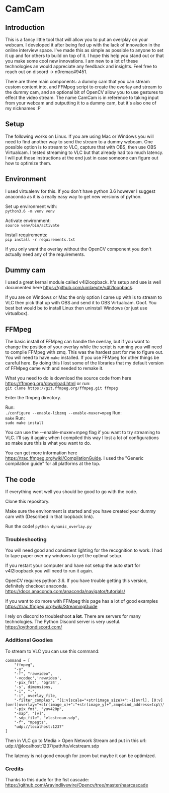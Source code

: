 # CamCam

## Introduction
This is a fancy little tool that will allow you to put an overplay on your webcam. I developed it after being fed up with the lack of innovation in the online interview space. I've made this as simple as possible to anyone to set it up and for others to build on top of it. I hope this help you stand out or that you make some cool new innovations. I am new to a lot of these technologies an would appreciate any feedback and insights. Feel free to reach out on discord -> n0remac#9451.

There are three main components: a dummy cam that you can stream custom content into, and FFMpeg script to create the overlay and stream to the dummy cam, and an optional bit of OpenCV allow you to use gestures to effect the video stream. The name CamCam is in reference to taking input from your webcam and outputting it to a dummy cam, but it's also one of my nicknames :P

## Setup
The following works on Linux. If you are using Mac or Windows you will need to find another way to send the stream to a dummy webcam. One possible option is to stream to VLC, capture that with OBS, then use OBS Virtualcam. I tested streaming to VLC but that already had too much latency. I will put those instructions at the end just in case someone can figure out how to optimize them.

## Environment
I used virtualenv for this. If you don't have python 3.6 however I suggest anaconda as it is a really easy way to get new versions of python.

Set up environment with:<br>
`python3.6 -m venv venv`

Activate environment:<br>
`source venv/bin/activate`

Install requirements:<br>
`pip install -r requirements.txt`

If you only want the overlay without the OpenCV component you don't actually need any of the requirements.

## Dummy cam
I used a great kernal module called v4l2loopback. It's setup and use is well documented here https://github.com/umlaeute/v4l2loopback.

If you are on Windows or Mac the only option I came up with is to stream to VLC then pick that up with OBS and send it to OBS Virtualcam. Ooof. You best bet would be to install Linux then uninstall Windows (or just use virtualbox).

## FFMpeg
The basic install of FFMpeg can handle the overlay, but if you want to change the position of your overlay while the script is running you will need to compile FFMpeg with zmq. This was the hardest part for me to figure out. You will need to have `make` installed. If you use FFMpeg for other things be careful here. By doing this I lost some of the libraries that my default version of FFMpeg came with and needed to remake it.

What you need to do is download the source code from here https://ffmpeg.org/download.html or run:<br>
`git clone https://git.ffmpeg.org/ffmpeg.git ffmpeg`

Enter the ffmpeg directory.

Run: <br>
`./configure --enable-libzmq --enable-muxer=mpeg`
Run: <br>
`make`
Run: <br>
`sudo make install`

You can use the --enable-muxer=mpeg flag if you want to try streaming to VLC. I'll say it again; when I compiled this way I lost a lot of configurations so make sure this is what you want to do.

You can get more information here https://trac.ffmpeg.org/wiki/CompilationGuide. I used the "Generic compilation guide" for all platforms at the top.

## The code
If everything went well you should be good to go with the code.

Clone this repository.

Make sure the environment is started and you have created your dummy cam with (Described in that loopback link).

Run the code!
`python dynamic_overlay.py`

### Troubleshooting
You will need good and consistent lighting for the recognition to work. I had to tape paper over my windows to get the optimal setup.

If you restart your computer and have not setup the auto start for v4l2loopback you will need to run it again.

OpenCV requires python 3.6. If you have trouble getting this version, definitely checkout anaconda. https://docs.anaconda.com/anaconda/navigator/tutorials/

If you want to do more with FFMpeg this page has a lot of good examples https://trac.ffmpeg.org/wiki/StreamingGuide

I rely on discord to troubleshoot **a lot**. There are servers for many technologies. The Python Discord server is very useful. https://pythondiscord.com/


### Additional Goodies

To stream to VLC you can use this command:
```
command = [
    "ffmpeg",
    "-y",
    "-f", "rawvideo",
    '-vcodec','rawvideo',
    '-pix_fmt', 'bgr24',
    '-s', dimensions,
    "-i", "-",
    "-i", overlay_file,
    "-filter_complex", "[1:v]scale="+str(image_size)+":-1[ovrl], [0:v][ovrl]overlay="+str(image_x)+":"+str(image_y)+",zmq=bind_address=tcp\\\://127.0.0.1\\\:1236[v]",
    "-pix_fmt", "yuv420p",
    "-map", "[v]",
    "-sdp_file", "vlcstream.sdp",
    "-f", "mpegts",
    "udp://localhost:1237"
]
```
Then in VLC go to Media > Open Network Stream and put in this url:<br>
udp://@localhost:1237/path/to/vlcstream.sdp

The latency is not good enough for zoom but maybe it can be optimized.


### Credits
Thanks to this dude for the fist cascade: https://github.com/Aravindlivewire/Opencv/tree/master/haarcascade